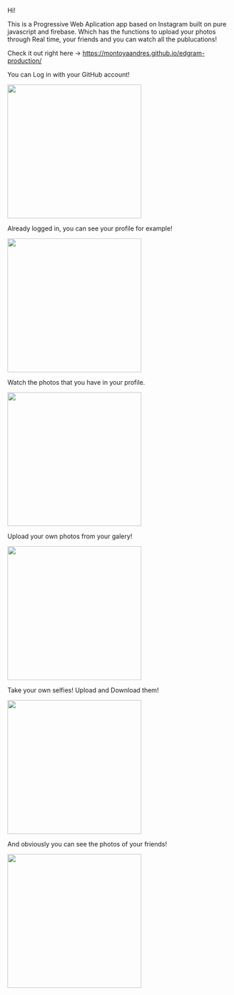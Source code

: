 Hi!

This is a Progressive Web Aplication app based on Instagram built on pure javascript and firebase. Which has the functions to upload your photos through Real time, your friends and you can watch all the publucations!

Check it out right here -> https://montoyaandres.github.io/edgram-production/

You can Log in with your GitHub account!

<img src="http://i64.tinypic.com/2vxq7wz.jpg" width="300">

Already logged in, you can see your profile for example!

<img src="http://i65.tinypic.com/axjzmp.jpg" width="300">

Watch the photos that you have in your profile.

<img src="http://i68.tinypic.com/i36zrn.jpg" width="300">

Upload your own photos from your galery!

<img src="http://i68.tinypic.com/fl91dy.jpg" width="300">

Take your own selfies! Upload and Download them!

<img src="http://i64.tinypic.com/deblt4.jpg" width="300">

And obviously you can see the photos of your friends!

<img src="http://i67.tinypic.com/2wndc8k.jpg" width="300">
